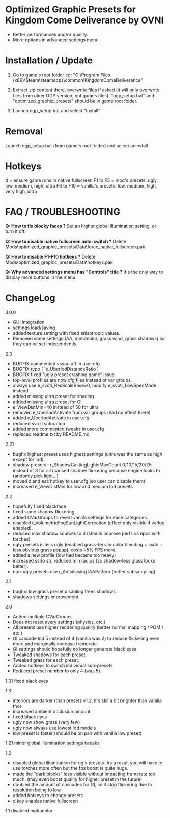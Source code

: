 
Optimized Graphic Presets for Kingdom Come Deliverance by OVNI
==============================================================

- Better performances and/or quality.
- More options in advanced settings menu.


Installation / Update
=====================

1. Go to game's root folder
eg: "C:\Program Files (x86)\Steam\steamapps\common\KingdomComeDeliverance"

2. Extract zip content there, overwrite files if asked (it will only overwrite files from older OGP version, not games files).
"ogp_setup.bat" and "optimized_graphic_presets" should be in game root folder.

3. Launch ogp_setup.bat and select "Install"


Removal
=======

Launch ogp_setup.bat (from game's root folder) and select uninstall


Hotkeys
=======

d = ensure game runs in native fullscreen
F1 to F5 = mod's presets: ugly, low, medium, high, ultra
F6 to F10 = vanilla's presets: low, medium, high, very high, ultra


FAQ / TROUBLESHOOTING
=====================

**Q: How to fix blocky faces ?**
Set an higher global illumination setting, or turn it off.

**Q: How to disable native fullscreen auto-switch ?**
Delete Mods\optimized_graphic_presets\Data\force_native_fullscreen.pak

**Q: How to disable F1-F10 hotkeys ?**
Delete Mods\optimized_graphic_presets\Data\hotkeys.pak

**Q: Why advanced settings menu has "Controls" title ?**
It's the only way to display more buttons in the menu.


ChangeLog
=========

3.0.0
- GUI integration
- settings load/saving
- added texture setting with fixed anisotropic values.
- Removed some settings (AA, motionblur, grass wind, grass shadows) so they can be set independently.

2.3
- BUGFIX commented vsync off in user.cfg
- BUGFIX typo ( `e_UberlodDistanceRatio )
- BUGFIX fixed "ugly preset crashing game" issue
- top-level profiles are now cfg files instead of var groups.
- always use e_svoti_ResScaleBase=0, modify e_svoti_LowSpecMode instead.
- added missing ultra preset for shading
- added missing ultra preset for GI
- e_ViewDistMin=40 instead of 50 for ultra
- removed e_UberlodActivate from var groups (had no effect there)
- added e_UberlodActivate in user.cfg
- reduced svoTI saturation
- added more commented tweaks in user.cfg
- replaced readme.txt by README.md

2.21
- bugfix highest preset uses highest settings (ultra was the same as high except for lod)
- shadow presets : r_ShadowCastingLightsMaxCount 0/10/15/20/25 instead of 3 for all (caused shadow flickering because engine looks to randomly pick light...)
- moved d and esc hotkey to user.cfg (so user can disable them)
- increased e_ViewDistMin for low and medium lod presets

2.2
- hopefully fixed blackface
- fixed some shadow flickering
- added CVarGroups to revert vanilla settings for each categories.
- disabled r_VolumetricFogSunLightCorrection (effect only visible if volfog enabled).
- reduced max shadow sources to 3 (should improve perfs vs npcs with torches)
- ugly presets is less ugly (enabled grass-terrain color blending + ssdo + less obvious grass popup), costs ~5% FPS more.
- added a new profile (low had became too heavy)
- increased ssdo str, reduced min radius (so shadow-less glass looks better).
- non-ugly presets use r_AntialiasingTAAPattern (better subsampling)

2.1
- bugfix: low grass preset disabling trees shadows
- shadows settings improvement

2.0
- Added multiple CVarGroups
- Does not reset every settings (physics, etc.)
- All presets use higher rendering quality (better normal mapping / POM / etc.)
- GI cascade lod 5 instead of 4 (vanilla was 2) to reduce flickering even more and marginally increase framerate.
- GI settings should hopefully no longer generate black eyes
- Tweaked shadows for each preset.
- Tweaked grass for each preset.
- Added hotkeys to switch individual sub-presets
- Reduced preset number to only 4 (was 5).

1.31
fixed black eyes

1.3
- interiors are darker (than presets v1.2, it's still a bit brighter than vanilla tho)
- increased ambient occlusion amount
- fixed black eyes
- ugly now show grass (very few)
- ugly now always use lowest lod models
- low preset is faster (should be on pair with vanilla low preset)

1.21
minor global illumination settings tweaks

1.2
- disabled global illumination for ugly presets. As a result you will have to use torches more often but the fps boost is quite huge.
- made the "dark blocks"  less visible without impacting framerate too much. (may even boost quality for higher preset in the future)
- doubled the amount of cascades for GI, so it stop flickering due to resolution being to low.
- added hotkeys to change presets
- d key enables native fullscreen

1.1
disabled motionblur
